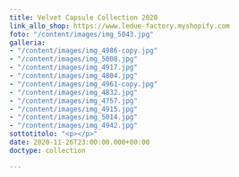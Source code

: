 ```yaml
---
title: Velvet Capsule Collection 2020
link_allo_shop: https://www.ledue-factory.myshopify.com
foto: "/content/images/img_5043.jpg"
galleria:
- "/content/images/img_4986-copy.jpg"
- "/content/images/img_5008.jpg"
- "/content/images/img_4917.jpg"
- "/content/images/img_4804.jpg"
- "/content/images/img_4961-copy.jpg"
- "/content/images/img_4832.jpg"
- "/content/images/img_4757.jpg"
- "/content/images/img_4915.jpg"
- "/content/images/img_5014.jpg"
- "/content/images/img_4942.jpg"
sottotitolo: "<p></p>"
date: 2020-11-26T23:00:00.000+00:00
doctype: collection

---
```

